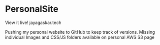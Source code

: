 # PersonalSite

View it live! jayagaskar.tech

Pushing my personal website to GitHub to keep track of versions. 
Missing individual Images and CSS/JS folders available on personal AWS S3 page
